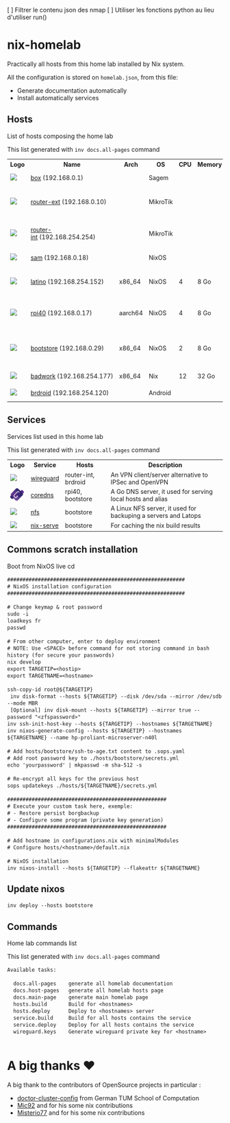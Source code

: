 [ ] Filtrer le contenu json des nmap
[ ] Utiliser les fonctions python au lieu d'utiliser run()

# nix-homelab

Practically all hosts from this home lab installed by Nix system. 

All the configuration is stored on `homelab.json`, from this file:
- Generate documentation automatically
- Install automatically services


## Hosts

List of hosts composing the home lab

This list generated with `inv docs.all-pages` command

[comment]: (>>HOSTS)

<table>
    <tr>
        <th>Logo</th>
        <th>Name</th>
        <th>Arch</th>
        <th>OS</th>
        <th>CPU</th>
        <th>Memory</th>
        <th>Disk</th>
        <th>Description</th>
    </tr><tr>
        <td><a href="./docs/hosts/box.md"><img width="32" src="https://logos-marques.com/wp-content/uploads/2022/03/SFR-Logo-1994.png"></a></td>
        <td><a href="./docs/hosts/box.md">box</a>&nbsp;(192.168.0.1)</td>
        <td></td>
        <td>Sagem</td>
        <td></td>
        <td></td>
        <td></td>
        <td>SFR internet box</td>
    </tr><tr>
        <td><a href="./docs/hosts/router-ext.md"><img width="32" src="https://cdn.shopify.com/s/files/1/0653/8759/3953/files/512.png?v=1657867177&width=32"></a></td>
        <td><a href="./docs/hosts/router-ext.md">router-ext</a>&nbsp;(192.168.0.10)</td>
        <td></td>
        <td>MikroTik</td>
        <td></td>
        <td></td>
        <td></td>
        <td>External home mikrotik router</td>
    </tr><tr>
        <td><a href="./docs/hosts/router-int.md"><img width="32" src="https://cdn.shopify.com/s/files/1/0653/8759/3953/files/512.png?v=1657867177&width=32"></a></td>
        <td><a href="./docs/hosts/router-int.md">router-int</a>&nbsp;(192.168.254.254)</td>
        <td></td>
        <td>MikroTik</td>
        <td></td>
        <td></td>
        <td></td>
        <td>Internal home mikrotik router</td>
    </tr><tr>
        <td><a href="./docs/hosts/sam.md"><img width="32" src="https://upload.wikimedia.org/wikipedia/commons/thumb/a/ab/Xfce_logo-footprint.svg/32px-Xfce_logo-footprint.svg.png"></a></td>
        <td><a href="./docs/hosts/sam.md">sam</a>&nbsp;(192.168.0.18)</td>
        <td></td>
        <td>NixOS</td>
        <td></td>
        <td></td>
        <td></td>
        <td>Samsung N110 Latop</td>
    </tr><tr>
        <td><a href="./docs/hosts/latino.md"><img width="32" src="https://styles.redditmedia.com/t5_6sciw0/styles/communityIcon_h3cvittvupi91.png"></a></td>
        <td><a href="./docs/hosts/latino.md">latino</a>&nbsp;(192.168.254.152)</td>
        <td>x86_64</td>
        <td>NixOS</td>
        <td>4</td>
        <td>8 Go</td>
        <td>465.76 GiB</td>
        <td>Dell Latitude E5540 Latop</td>
    </tr><tr>
        <td><a href="./docs/hosts/rpi40.md"><img width="32" src="https://upload.wikimedia.org/wikipedia/fr/thumb/3/3b/Raspberry_Pi_logo.svg/32px-Raspberry_Pi_logo.svg.png"></a></td>
        <td><a href="./docs/hosts/rpi40.md">rpi40</a>&nbsp;(192.168.0.17)</td>
        <td>aarch64</td>
        <td>NixOS</td>
        <td>4</td>
        <td>8 Go</td>
        <td>495.48 GiB</td>
        <td>The Raspberry PI 4 storage server</td>
    </tr><tr>
        <td><a href="./docs/hosts/bootstore.md"><img width="32" src="https://simpleicons.org/icons/databricks.svg"></a></td>
        <td><a href="./docs/hosts/bootstore.md">bootstore</a>&nbsp;(192.168.0.29)</td>
        <td>x86_64</td>
        <td>NixOS</td>
        <td>2</td>
        <td>8 Go</td>
        <td>3.64 TiB</td>
        <td>HP Proliant Microserver N40L storage server</td>
    </tr><tr>
        <td><a href="./docs/hosts/badwork.md"><img width="32" src="https://upload.wikimedia.org/wikipedia/commons/thumb/3/3e/IBM_ThinkPad_logo_askew_badge.svg/32px-IBM_ThinkPad_logo_askew_badge.svg.png"></a></td>
        <td><a href="./docs/hosts/badwork.md">badwork</a>&nbsp;(192.168.254.177)</td>
        <td>x86_64</td>
        <td>Nix</td>
        <td>12</td>
        <td>32 Go</td>
        <td>953.87 GiB</td>
        <td>A work thinkpad</td>
    </tr><tr>
        <td><a href="./docs/hosts/brdroid.md"><img width="32" src="https://cdn-icons-png.flaticon.com/512/38/38002.png"></a></td>
        <td><a href="./docs/hosts/brdroid.md">brdroid</a>&nbsp;(192.168.254.120)</td>
        <td></td>
        <td>Android</td>
        <td></td>
        <td></td>
        <td></td>
        <td>Bruno's phone</td>
    </tr></table>

[comment]: (<<HOSTS)


## Services

Services list used in this home lab

This list generated with `inv docs.all-pages` command

[comment]: (>>SERVICES)

<table>
    <tr>
        <th>Logo</th>
        <th>Service</th>
        <th>Hosts</th>
        <th>Description</th>
    </tr><tr>
        <td><a href="./docs/wireguard.md"><img width="32" src="https://cdn.icon-icons.com/icons2/2699/PNG/512/wireguard_logo_icon_168760.png"></a></td>
        <td><a href="./docs/wireguard.md">wireguard</a></td>
        <td>router-int, brdroid</td>
        <td>An VPN client/server alternative to IPSec and OpenVPN</td>
        <tr>
        <td><a href="./docs/coredns.md"><img width="32" src="https://raw.githubusercontent.com/coredns/logo/master/Icon/CoreDNS_Colour_Icon.png"></a></td>
        <td><a href="./docs/coredns.md">coredns</a></td>
        <td>rpi40, bootstore</td>
        <td>A Go DNS server, it used for serving local hosts and alias</td>
        <tr>
        <td><a href="./docs/nfs.md"><img width="32" src="https://logo-marque.com/wp-content/uploads/2021/09/Need-For-Speed-Logo-2019-2020.jpg"></a></td>
        <td><a href="./docs/nfs.md">nfs</a></td>
        <td>bootstore</td>
        <td>A Linux NFS server, it used for backuping a servers and Latops</td>
        <tr>
        <td><a href="./docs/nix-serve.md"><img width="32" src="https://camo.githubusercontent.com/33a99d1ffcc8b23014fd5f6dd6bfad0f8923d44d61bdd2aad05f010ed8d14cb4/68747470733a2f2f6e69786f732e6f72672f6c6f676f2f6e69786f732d6c6f676f2d6f6e6c792d68697265732e706e67"></a></td>
        <td><a href="./docs/nix-serve.md">nix-serve</a></td>
        <td>bootstore</td>
        <td>For caching the nix build results</td>
        </table>

[comment]: (<<SERVICES)


## Commons scratch installation

Boot from NixOS live cd

```
##########################################################
# NixOS installation configuration
##########################################################

# Change keymap & root password
sudo -i
loadkeys fr
passwd 

# From other computer, enter to deploy environment
# NOTE: Use <SPACE> before command for not storing command in bash history (for secure your passwords)
nix develop
export TARGETIP=<hostip>
export TARGETNAME=<hostname>

ssh-copy-id root@${TARGETIP}
 inv disk-format --hosts ${TARGETIP} --disk /dev/sda --mirror /dev/sdb --mode MBR
 [Optional] inv disk-mount --hosts ${TARGETIP} --mirror true --password "<zfspassword>"
inv ssh-init-host-key --hosts ${TARGETIP} --hostnames ${TARGETNAME}
inv nixos-generate-config --hosts ${TARGETIP} --hostnames ${TARGETNAME} --name hp-proliant-microserver-n40l

# Add hosts/bootstore/ssh-to-age.txt content to .sops.yaml
# Add root password key to ./hosts/bootstore/secrets.yml 
echo 'yourpassword' | mkpasswd -m sha-512 -s

# Re-encrypt all keys for the previous host
sops updatekeys ./hosts/${TARGETNAME}/secrets.yml

####################################################
# Execute your custom task here, exemple:
# - Restore persist borgbackup
# - Configure some program (private key generation)
####################################################

# Add hostname in configurations.nix with minimalModules
# Configure hosts/<hostname>/default.nix

# NixOS installation
inv nixos-install --hosts ${TARGETIP} --flakeattr ${TARGETNAME}
```

## Update nixos

```
inv deploy --hosts bootstore
```


## Commands

Home lab commands list

This list generated with `inv docs.all-pages` command

[comment]: (>>COMMANDS)

```
Available tasks:

  docs.all-pages    generate all homelab documentation
  docs.host-pages   generate all homelab hosts page
  docs.main-page    generate main homelab page
  hosts.build       Build for <hostnames>
  hosts.deploy      Deploy to <hostnames> server
  service.build     Build for all hosts contains the service
  service.deploy    Deploy for all hosts contains the service
  wireguard.keys    Generate wireguard private key for <hostname>


```


[comment]: (<<COMMANDS)


# A big thanks ❤️

A big thank to the contributors of OpenSource projects in particular :
- [doctor-cluster-config](https://github.com/TUM-DSE/doctor-cluster-config) from German TUM School of Computation
- [Mic92](https://github.com/Mic92/dotfiles) and for his some nix contributions
- [Misterio77](https://github.com/Misterio77/nix-config) and for his some nix contributions